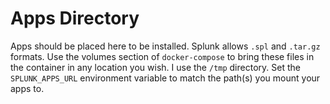 # Apps Directory

Apps should be placed here to be installed. Splunk allows `.spl` and `.tar.gz` formats.
Use the volumes section of `docker-compose` to bring these files in the container in any location you wish.
I use the `/tmp` directory. Set the `SPLUNK_APPS_URL` environment variable to match the path(s) you mount your apps to.